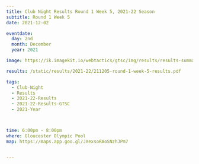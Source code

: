 ```yaml
---
title: Club Night Results Round 1 Week 5, 2021-22 Season
subtitle: Round 1 Week 5
date: 2021-12-02

eventdate:
  day: 2nd
  month: December
  year: 2021

image: https://ik.imagekit.io/webtactics/gtsc/img/results/results-summary-5.jpg

results: /static/results/2021-22/211205-round-1-week-5-results.pdf

tags:
  - Club-Night
  - Results
  - 2021-22-Results
  - 2021-22-Results-GTSC
  - 2021-Year



time: 6:00pm - 8:00pm
where: Gloucester Olympic Pool
map: https://maps.app.goo.gl/JXexsoRAoSNzhJPm7


---
```





